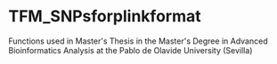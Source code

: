 # TFM_SNPsforplinkformat
Functions used in Master's Thesis in the Master's Degree in Advanced Bioinformatics Analysis at the Pablo de Olavide University (Sevilla)
